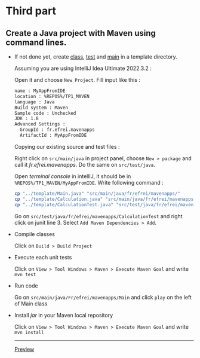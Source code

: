 
# Third part  

## Create a Java project with Maven using command lines.  

* If not done yet, create [class](../template/Calculation.java), [test](../template/CalculationTest.java) and [main](../template/Main.java) in a template directory.

  Assuming you are using IntelliJ Idea Ultimate 2022.3.2 :

  Open it and choose `New Project`. Fill input like this :  

  ```txt
  name : MyAppFromIDE
  location : %REPOS%/TP1_MAVEN
  language : Java
  Build system : Maven
  Sample code : Unchecked
  JDK : 1.8
  Advanced Settings :
    GroupId : fr.efrei.mavenapps
    ArtifactId : MyAppFromIDE
  ```

  Copying our existing source and test files :

  Right click on `src/main/java` in project panel, choose `New > package` and call it *fr.efrei.mavenapps*. Do the same on `src/test/java`.

  Open *terminal console* in intellIJ, it should be in `%REPOS%/TP1_MAVEN/MyAppFromIDE`.
  Write following command :  

  ```sh
  cp "../template/Main.java" "src/main/java/fr/efrei/mavenapps/"
  cp "../template/Calculation.java" "src/main/java/fr/efrei/mavenapps/"
  cp "../template/CalculationTest.java" "src/test/java/fr/efrei/mavenapps"
  ```

  Go on `src/test/java/fr/efrei/mavenapps/CalculationTest` and right click on junit line 3. Select `Add Maven Dependencies > Add`.

* Compile classes   

  Click on `Build > Build Project`

* Execute each unit tests  

  Click on `View > Tool Windows > Maven > Execute Maven Goal` and write `mvn test`

* Run code  

  Go on `src/main/java/Fr/efrei/mavenapps/Main` and click `play` on the left of Main class

* Install *jar* in your Maven local repository    

  Click on `View > Tool Windows > Maven > Execute Maven Goal` and write `mvn install`

  ---  

  [Preview](./2.2-second-part.md)
